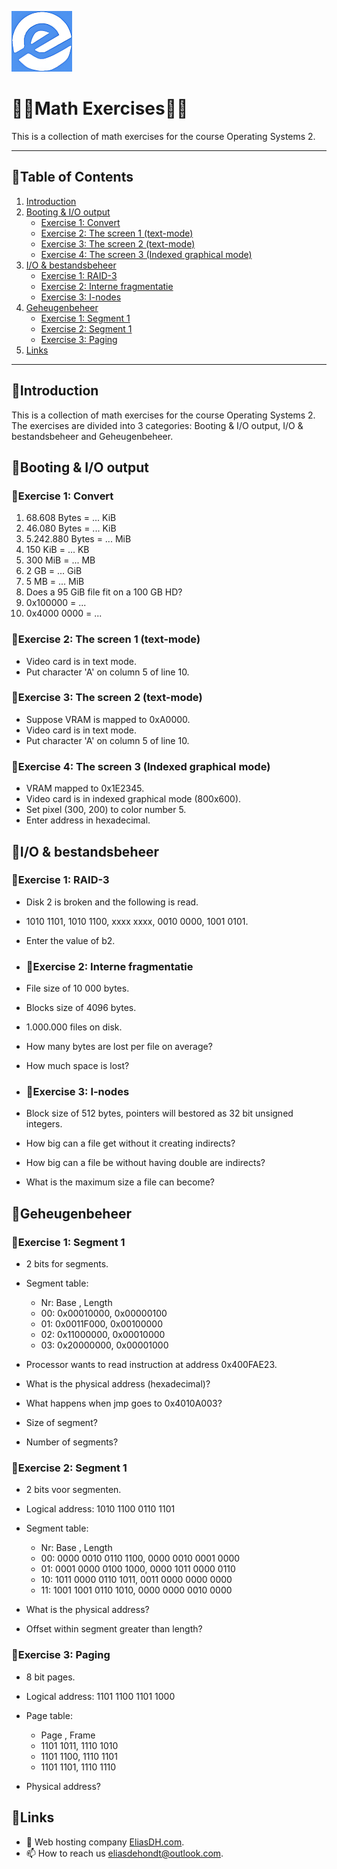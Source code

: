 ![logo](/Images/logo.png)
# 💙🤍Math Exercises🤍💙

This is a collection of math exercises for the course Operating Systems 2.

---

## 📘Table of Contents

1. [Introduction](#introduction)
2. [Booting & I/O output](#booting--io-output-1)
    - [Exercise 1: Convert](#exercise-1-convert)
    - [Exercise 2: The screen 1 (text-mode)](#exercise-2-the-screen-1-text-mode)
    - [Exercise 3: The screen 2 (text-mode)](#exercise-3-the-screen-2-text-mode)
    - [Exercise 4: The screen 3 (Indexed graphical mode)](#exercise-4-the-screen-3-indexed-graphical-mode)
3. [I/O & bestandsbeheer](#io--bestandsbeheer-1)
    - [Exercise 1: RAID-3](#exercise-1-raid-3)
    - [Exercise 2: Interne fragmentatie](#exercise-2-interne-fragmentatie)
    - [Exercise 3: I-nodes](#exercise-3-i-nodes)
4. [Geheugenbeheer](#geheugenbeheer-1)
    - [Exercise 1: Segment 1](#exercise-1-segment-1)
    - [Exercise 2: Segment 1](#exercise-2-segment-1)
    - [Exercise 3: Paging](#exercise-3-paging)
5. [Links](#links)

---

## 🖖Introduction

This is a collection of math exercises for the course Operating Systems 2. The exercises are divided into 3 categories: Booting & I/O output, I/O & bestandsbeheer and Geheugenbeheer.

## 🔄Booting & I/O output

### 📝Exercise 1: Convert

1. 68.608 Bytes = ... KiB
2. 46.080 Bytes = ... KiB
3. 5.242.880 Bytes = ... MiB
4. 150 KiB = ... KB
5. 300 MiB = ... MB
6. 2 GB = ... GiB
7. 5 MB = ... MiB
8. Does a 95 GiB file fit on a 100 GB HD?
9. 0x100000 = ...
10. 0x4000 0000 = ...

### 📝Exercise 2: The screen 1 (text-mode)

- Video card is in text mode.
- Put character 'A' on column 5 of line 10.
    > 

### 📝Exercise 3: The screen 2 (text-mode)

- Suppose VRAM is mapped to 0xA0000.
- Video card is in text mode.
- Put character 'A' on column 5 of line 10.
    > 

### 📝Exercise 4: The screen 3 (Indexed graphical mode)

- VRAM mapped to 0x1E2345.
- Video card is in indexed graphical mode (800x600).
- Set pixel (300, 200) to color number 5.
- Enter address in hexadecimal.
    > 

## 📂I/O & bestandsbeheer

### 📝Exercise 1: RAID-3

- Disk 2 is broken and the following is read.
- 1010 1101, 1010 1100, xxxx xxxx, 0010 0000, 1001 0101.
- Enter the value of b2.
    > 

- ### 📝Exercise 2: Interne fragmentatie

- File size of 10 000 bytes.
- Blocks size of 4096 bytes.
- 1.000.000 files on disk.

- How many bytes are lost per file on average?
    > 

- How much space is lost?
    > 

- ### 📝Exercise 3: I-nodes

- Block size of 512 bytes, pointers will bestored as 32 bit unsigned integers.
    > 

- How big can a file get without it creating indirects?
    > 

- How big can a file be without having double are indirects?
    > 

- What is the maximum size a file can become?
    > 

## 🧠Geheugenbeheer

### 📝Exercise 1: Segment 1

- 2 bits for segments.
- Segment table:
    - Nr: Base      , Length
    - 00: 0x00010000, 0x00000100
    - 01: 0x0011F000, 0x00100000
    - 02: 0x11000000, 0x00010000
    - 03: 0x20000000, 0x00001000
- Processor wants to read instruction at address 0x400FAE23.

- What is the physical address (hexadecimal)?
    > 

- What happens when jmp goes to 0x4010A003?
    > 

- Size of segment?
    > 

- Number of segments?
    > 

### 📝Exercise 2: Segment 1

- 2 bits voor segmenten.
- Logical address: 1010 1100 0110 1101
- Segment table:
    - Nr: Base               , Length
    - 00: 0000 0010 0110 1100, 0000 0010 0001 0000
    - 01: 0001 0000 0100 1000, 0000 1011 0000 0110
    - 10: 1011 0000 0110 1011, 0011 0000 0000 0000
    - 11: 1001 1001 0110 1010, 0000 0000 0010 0000

- What is the physical address?
    > 

- Offset within segment greater than length?
    > 

### 📝Exercise 3: Paging

- 8 bit pages.
- Logical address: 1101 1100 1101 1000
- Page table:
    - Page     , Frame
    - 1101 1011, 1110 1010
    - 1101 1100, 1110 1101
    - 1101 1101, 1110 1110

- Physical address?
    > 

## 🔗Links
- 👯 Web hosting company [EliasDH.com](https://eliasdh.com).
- 📫 How to reach us eliasdehondt@outlook.com.